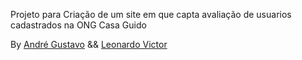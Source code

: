 Projeto para Criação de um site em que capta avaliação de usuarios cadastrados na ONG Casa Guido 

By [André Gustavo](https://github.com/AndreXP1) && [Leonardo Victor](https://github.com/leonardovictormuller)
